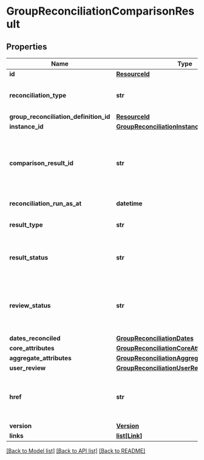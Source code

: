# GroupReconciliationComparisonResult


## Properties
Name | Type | Description | Notes
------------ | ------------- | ------------- | -------------
**id** | [**ResourceId**](ResourceId.md) |  | 
**reconciliation_type** | **str** | The type of reconciliation to perform. \&quot;Holding\&quot; | \&quot;Transaction\&quot; | \&quot;Valuation\&quot; | 
**group_reconciliation_definition_id** | [**ResourceId**](ResourceId.md) |  | 
**instance_id** | [**GroupReconciliationInstanceId**](GroupReconciliationInstanceId.md) |  | 
**comparison_result_id** | **str** | Comparison result identifier, encoded value for core attribute results, aggregate attribute results, reconciliation type and run instanceId. | 
**reconciliation_run_as_at** | **datetime** | The timestamp when the run occurred. | 
**result_type** | **str** | Reconciliation run general result. \&quot;Break\&quot; | \&quot;Match\&quot; | \&quot;PartialMatch\&quot; | \&quot;NotFound | 
**result_status** | **str** | Indicates how a particular result evolves from one run to the next. \&quot;New\&quot; | \&quot;Confirmed\&quot; | \&quot;Changed\&quot; | 
**review_status** | **str** | Status of whether user has provided any input (comments, manual matches, break codes). \&quot;Pending\&quot; | \&quot;Reviewed\&quot; | \&quot;Matched\&quot; | \&quot;Invalid\&quot; | 
**dates_reconciled** | [**GroupReconciliationDates**](GroupReconciliationDates.md) |  | 
**core_attributes** | [**GroupReconciliationCoreAttributeValues**](GroupReconciliationCoreAttributeValues.md) |  | 
**aggregate_attributes** | [**GroupReconciliationAggregateAttributeValues**](GroupReconciliationAggregateAttributeValues.md) |  | 
**user_review** | [**GroupReconciliationUserReview**](GroupReconciliationUserReview.md) |  | [optional] 
**href** | **str** | The specific Uniform Resource Identifier (URI) for this resource at the requested effective and asAt datetime. | [optional] 
**version** | [**Version**](Version.md) |  | [optional] 
**links** | [**list[Link]**](Link.md) |  | [optional] 

[[Back to Model list]](../README.md#documentation-for-models) [[Back to API list]](../README.md#documentation-for-api-endpoints) [[Back to README]](../README.md)


